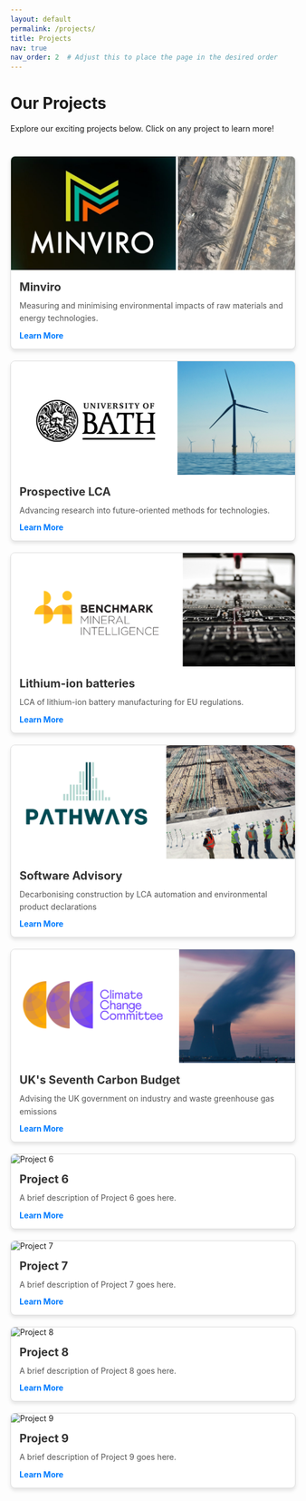 ```yaml
---
layout: default
permalink: /projects/
title: Projects
nav: true
nav_order: 2  # Adjust this to place the page in the desired order
---
```


<style>
  .project-grid {
    display: grid;
    grid-template-columns: repeat(auto-fit, minmax(300px, 1fr));
    gap: 20px;
    margin: 40px 0;
  }

  .project-card {
    border: 1px solid #ddd;
    border-radius: 8px;
    box-shadow: 0 4px 6px rgba(0, 0, 0, 0.1);
    overflow: hidden;
    background: #fff;
    transition: transform 0.3s ease, box-shadow 0.3s ease;
    position: relative;
  }

  .project-card:hover {
    transform: translateY(-5px);
    box-shadow: 0 6px 10px rgba(0, 0, 0, 0.15);
  }

  .project-card img {
    width: 100%;
    height: 200px;
    object-fit: cover;
  }

  .project-card .card-content {
    padding: 15px;
  }

  .project-card h3 {
    margin: 0 0 10px;
    font-size: 1.25rem;
    color: #333;
  }

  .project-card p {
    margin: 0;
    color: #555;
    line-height: 1.6;
  }

  .project-card a {
    display: block;
    margin-top: 10px;
    color: #007bff;
    text-decoration: none;
    font-weight: bold;
  }

  .project-card a:hover {
    text-decoration: underline;
  }

  .project-details {
    display: none;
    position: absolute;
    top: 0;
    left: 0;
    width: 100%;
    height: 100%;
    background: rgba(255, 255, 255, 0.95);
    padding: 20px;
    box-shadow: 0 4px 6px rgba(0, 0, 0, 0.1);
    overflow-y: auto;
  }

  .project-card.expanded .project-details {
    display: block;
  }
</style>

<script>
  function toggleDetails(cardId) {
    const card = document.getElementById(cardId);
    card.classList.toggle('expanded');
  }
</script>

<h1>Our Projects</h1>
<p>Explore our exciting projects below. Click on any project to learn more!</p>

<div class="project-grid">
  <!-- Project 1 -->
  <div class="project-card" id="project1">
    <img src="/assets/img/p_minviro.png" alt="Minviro">
    <div class="card-content">
      <h3>Minviro </h3>
      <p>Measuring and minimising environmental impacts of raw materials and energy technologies.</p>
      <a href="javascript:void(0);" onclick="toggleDetails('project1')">Learn More</a>
    </div>
    <div class="project-details">
      <h3>Feb 2025 - Present </h3>
      <p>
        At present, I am a Senior Sustainability Consultant at Minviro. I work with a specialist team to deliver data-driven, sustainability solutions to world-leading organisations. This primarily focusses on LCA for the raw materials and energy sector. We also develop comprehensive databases, tools, innovation, and research. I have delivered several ISO-compliant LCAs, critical reviews, and innovation advisory.
      </p>
      <a href="javascript:void(0);" onclick="toggleDetails('project1')">Close</a>
    </div>
  </div>

  <!-- Project 2 -->
  <div class="project-card" id="project2">
    <img src="/assets/img/p_bath.png" alt="Critical Review">
    <div class="card-content">
      <h3>Prospective LCA</h3>
      <p>Advancing research into future-oriented methods for technologies.</p>
      <a href="javascript:void(0);" onclick="toggleDetails('project2')">Learn More</a>
    </div>
    <div class="project-details">
      <h3>Sep 2021- Jan 2025 </h3>
      <p>
        I completed my PhD at the University of Bath, collaborating with University College London and Paul Scherrer Institut. We developed LCA methods to project the future environmental impacts of batteries, energy systems, and electric vehicles, publishing articles in world-class journals and renowned international conferences.
      </p>
      <a href="javascript:void(0);" onclick="toggleDetails('project2')">Close</a>
    </div>
  </div>

  <!-- Project 3 -->
  <div class="project-card" id="project3">
    <img src="/assets/img/p_bmi.png" alt="Advisory">
    <div class="card-content">
      <h3>Lithium-ion batteries</h3>
      <p> LCA of lithium-ion battery manufacturing for EU regulations. </p>
      <a href="javascript:void(0);" onclick="toggleDetails('project3')">Learn More</a>
    </div>
    <div class="project-details">
      <h3>Jan 2024 - May 2024</h3>
      <p>
        I worked as a consultant of Benchmark Mineral Intelligence with their sustainability division to deliver an LCA for a global battery manufacturer in anticipation of upcoming EU batteries regulation.
      </p>
      <a href="javascript:void(0);" onclick="toggleDetails('project3')">Close</a>
    </div>
  </div>

  <!-- Project 4 -->
  <div class="project-card" id="project4">
    <img src="/assets/img/p_pathways.png" alt="Project 4">
    <div class="card-content">
      <h3>Software Advisory</h3>
      <p>Decarbonising construction by LCA automation and environmental product declarations</p>
      <a href="javascript:void(0);" onclick="toggleDetails('project4')">Learn More</a>
    </div>
    <div class="project-details">
      <h3>Jan 2024 - Aug 2025</h3>
      <p>
        I helped advise the development of a start-up Pathways on LCA principles and methodology, for deploying an automated and integrated software for construction product impacts and environmental product declaration generation.
      </p>
      <a href="javascript:void(0);" onclick="toggleDetails('project4')">Close</a>
    </div>
  </div>

  <!-- Project 5 -->
  <div class="project-card" id="project5">
    <img src="/assets/img/p_ccc.png" alt="Project 5">
    <div class="card-content">
      <h3>UK's Seventh Carbon Budget</h3>
      <p>Advising the UK government on industry and waste greenhouse gas emissions</p>
      <a href="javascript:void(0);" onclick="toggleDetails('project5')">Learn More</a>
    </div>
    <div class="project-details">
      <h3>Feb 2024 - Apr 2024 </h3>
      <p>
        This project investigates the impact of new materials in construction and their life cycle. The aim is to find alternatives to traditional materials that can reduce carbon emissions and improve sustainability in the built environment.
      </p>
      <a href="javascript:void(0);" onclick="toggleDetails('project5')">Close</a>
    </div>
  </div>

  <!-- Project 6 -->
  <div class="project-card" id="project6">
    <img src="/assets/img/project6.jpg" alt="Project 6">
    <div class="card-content">
      <h3>Project 6</h3>
      <p>A brief description of Project 6 goes here.</p>
      <a href="javascript:void(0);" onclick="toggleDetails('project6')">Learn More</a>
    </div>
    <div class="project-details">
      <h3>Project 6</h3>
      <p>
        A comprehensive evaluation of the environmental impacts of recycling processes and materials recovery. This project focuses on optimizing the recycling chain to achieve greater sustainability in waste management.
      </p>
      <a href="javascript:void(0);" onclick="toggleDetails('project6')">Close</a>
    </div>
  </div>

  <!-- Project 7 -->
  <div class="project-card" id="project7">
    <img src="/assets/img/project7.jpg" alt="Project 7">
    <div class="card-content">
      <h3>Project 7</h3>
      <p>A brief description of Project 7 goes here.</p>
      <a href="javascript:void(0);" onclick="toggleDetails('project7')">Learn More</a>
    </div>
    <div class="project-details">
      <h3>Project 7</h3>
      <p>
        A study on the life cycle of renewable energy technologies, such as solar panels and wind turbines, exploring ways to reduce environmental impacts during their manufacturing, usage, and disposal phases.
      </p>
      <a href="javascript:void(0);" onclick="toggleDetails('project7')">Close</a>
    </div>
  </div>

  <!-- Project 8 -->
  <div class="project-card" id="project8">
    <img src="/assets/img/project8.jpg" alt="Project 8">
    <div class="card-content">
      <h3>Project 8</h3>
      <p>A brief description of Project 8 goes here.</p>
      <a href="javascript:void(0);" onclick="toggleDetails('project8')">Learn More</a>
    </div>
    <div class="project-details">
      <h3>Project 8</h3>
      <p>
        Focuses on evaluating the environmental impacts of urban development and transportation systems. This project seeks to promote more sustainable city planning and infrastructure development.
      </p>
      <a href="javascript:void(0);" onclick="toggleDetails('project8')">Close</a>
    </div>
  </div>

  <!-- Project 9 -->
  <div class="project-card" id="project9">
    <img src="/assets/img/project9.jpg" alt="Project 9">
    <div class="card-content">
      <h3>Project 9</h3>
      <p>A brief description of Project 9 goes here.</p>
      <a href="javascript:void(0);" onclick="toggleDetails('project9')">Learn More</a>
    </div>
    <div class="project-details">
      <h3>Project 9</h3>
      <p>
        A deep dive into sustainable practices in agriculture, focusing on methods that reduce environmental impact while maintaining productivity and profitability for farmers.
      </p>
      <a href="javascript:void(0);" onclick="toggleDetails('project9')">Close</a>
    </div>
  </div>
</div>
